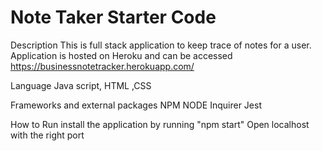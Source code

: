 # Note Taker Starter Code
Description
This is full stack application to keep trace of notes for a user. Application is hosted on Heroku and can be accessed https://businessnotetracker.herokuapp.com/ 

Language
Java script, HTML ,CSS

Frameworks and external packages
NPM NODE Inquirer Jest

How to Run
install the application by running "npm start" Open localhost with the right port
